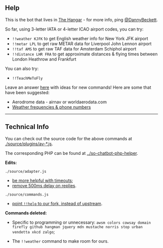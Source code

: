 Help
---

This is the bot that lives in [The Hangar](http://chat.stackexchange.com/rooms/12036/the-hangar) - for more info, ping [@DannyBeckett](http://aviation.stackexchange.com/users/97/danny-beckett).

So far, using 3-letter IATA or 4-letter ICAO airport codes, you can try:

- `!!weather KJFK` to get English weather info for New York JFK airport
- `!!metar LPL` to get raw METAR data for Liverpool John Lennon airport
- `!!taf AMS` to get raw TAF data for Amsterdam Schiphol airport
- `!!distance LHR FRA` to get approximate distances & flying times between London Heathrow and Frankfurt

You can also try:

- `!!TeachMeToFly`

Leave an answer [here](http://meta.aviation.stackexchange.com/questions/156/what-would-you-like-the-chat-bot-to-do) with ideas for new commands! Here are some that have been suggested:

- Aerodrome data - airnav or worldaerodata.com
- [Weather frequencies & phone numbers](https://www.faa.gov/air_traffic/weather/asos/)

---

Technical Info
---

You can check out the source code for the above commands at [./source/plugins/av-*.js](https://github.com/dannybeckett/SO-ChatBot/blob/master/source/plugins/).

The corresponding PHP can be found at [../so-chatbot-php-helper](https://github.com/dannybeckett/so-chatbot-php-helper).

**Edits:**

`./source/adapter.js`
 - [be more helpful with timeouts](https://github.com/dannybeckett/SO-ChatBot/commit/d257d954f405f194670a24b59d781c974fffaf0e);
 - [remove 500ms delay on replies](https://github.com/dannybeckett/SO-ChatBot/commit/83696bd6b5482aacfd5e526e8091159eb0f5b6fa).

`./source/commands.js`

 - [point `!!help` to our fork, instead of upstream](https://github.com/dannybeckett/SO-ChatBot/commit/1be29071f7ec136ceba9a2b139efc68e43962ab5).

**Commands deleted:**

- Specific to programming or unnecessary: `awsm colors cowsay domain firefly github hangman jquery mdn mustache norris stop urban vendetta xkcd zalgo`;

- The `!!weather` command to make room for ours.
